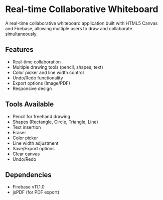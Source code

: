 # Real-time Collaborative Whiteboard

A real-time collaborative whiteboard application built with HTML5 Canvas and Firebase, allowing multiple users to draw and collaborate simultaneously.

## Features

- Real-time collaboration
- Multiple drawing tools (pencil, shapes, text)
- Color picker and line width control
- Undo/Redo functionality
- Export options (Image/PDF)
- Responsive design

## Tools Available

- Pencil for freehand drawing
- Shapes (Rectangle, Circle, Triangle, Line)
- Text insertion
- Eraser
- Color picker
- Line width adjustment
- Save/Export options
- Clear canvas
- Undo/Redo

## Dependencies

- Firebase v11.1.0
- jsPDF (for PDF export)

